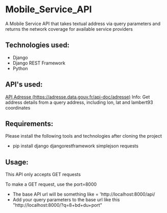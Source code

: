 # Mobile_Service_API
A Mobile Service API that takes textual address via query parameters and returns the network coverage for available service providers

## Technologies used:
 - Django
 - Django REST Framework
 - Python
 
## API's used:
[API Adresse (https://adresse.data.gouv.fr/api-doc/adresse)](url "https://adresse.data.gouv.fr/api-doc/adresse")
Info: Get address details from a query address, including lon, lat and lambert93 coordinates

## Requirements:
Please install the following tools and technologies after cloning the project
- pip install django djangorestframework simplejson requests

## Usage:
This API only accepts GET requests

To make a GET request, use the port=8000
- The base API url will be something like = 'http://localhost:8000/api/
- Add your query parameters to the base url like this "http://localhost:8000/?q=8+bd+du+port"

